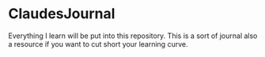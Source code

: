 # ClaudesJournal
Everything I learn will be put into this repository. This is a sort of journal also a resource if you want to cut short your learning curve.
